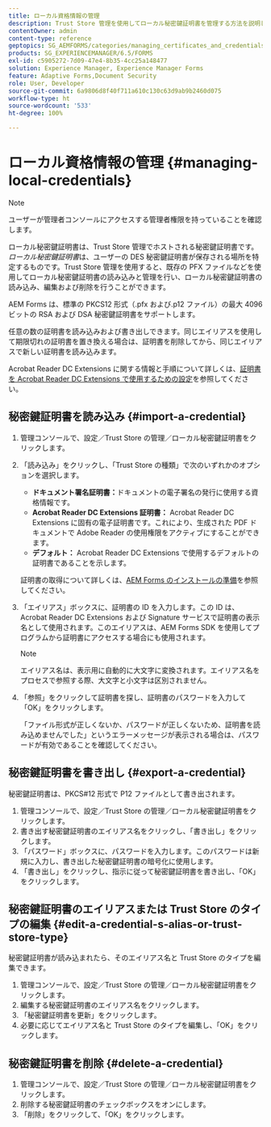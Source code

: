 ```yaml
---
title: ローカル資格情報の管理
description: Trust Store 管理を使用してローカル秘密鍵証明書を管理する方法を説明します。AEM Forms は、標準の PKCS12 形式の RSA 秘密鍵証明書および DSA 秘密鍵証明書をサポートします。
contentOwner: admin
content-type: reference
geptopics: SG_AEMFORMS/categories/managing_certificates_and_credentials
products: SG_EXPERIENCEMANAGER/6.5/FORMS
exl-id: c5905272-7d09-47e4-8b35-4cc25a148477
solution: Experience Manager, Experience Manager Forms
feature: Adaptive Forms,Document Security
role: User, Developer
source-git-commit: 6a9806d8f40f711a610c130c63d9ab9b2460d075
workflow-type: ht
source-wordcount: '533'
ht-degree: 100%

---
```


# ローカル資格情報の管理 {#managing-local-credentials}

>[!NOTE]
> 
> ユーザーが管理者コンソールにアクセスする管理者権限を持っていることを確認します。

ローカル秘密鍵証明書は、Trust Store 管理でホストされる秘密鍵証明書です。*ローカル秘密鍵証明書*&#x200B;は、ユーザーの DES 秘密鍵証明書が保存される場所を特定するものです。Trust Store 管理を使用すると、既存の PFX ファイルなどを使用してローカル秘密鍵証明書の読み込みと管理を行い、ローカル秘密鍵証明書の読み込み、編集および削除を行うことができます。

AEM Forms は、標準の PKCS12 形式（.pfx および.p12 ファイル）の最大 4096 ビットの RSA および DSA 秘密鍵証明書をサポートします。

任意の数の証明書を読み込みおよび書き出しできます。同じエイリアスを使用して期限切れの証明書を置き換える場合は、証明書を削除してから、同じエイリアスで新しい証明書を読み込みます。

Acrobat Reader DC Extensions に関する情報と手順について詳しくは、[証明書を Acrobat Reader DC Extensions で使用するための設定](/help/forms/using/admin-help/configuring-credentials-acrobat-reader-dc.md#configuring-credentials-for-use-with-acrobat-reader-dc-extensions)を参照してください。

## 秘密鍵証明書を読み込み {#import-a-credential}

1. 管理コンソールで、設定／Trust Store の管理／ローカル秘密鍵証明書をクリックします。
1. 「読み込み」をクリックし、「Trust Store の種類」で次のいずれかのオプションを選択します。

   * **ドキュメント署名証明書：**&#x200B;ドキュメントの電子署名の発行に使用する資格情報です。
   * **Acrobat Reader DC Extensions 証明書：** Acrobat Reader DC Extensions に固有の電子証明書です。これにより、生成された PDF ドキュメントで Adobe Reader の使用権限をアクティブにすることができます。
   * **デフォルト：** Acrobat Reader DC Extensions で使用するデフォルトの証明書であることを示します。

   証明書の取得について詳しくは、[AEM Forms のインストールの準備](https://helpx.adobe.com/jp/pdf/aem-forms/6-3/prepare-install-single-server.pdf)を参照してください。

1. 「エイリアス」ボックスに、証明書の ID を入力します。この ID は、Acrobat Reader DC Extensions および Signature サービスで証明書の表示名として使用されます。このエイリアスは、AEM Forms SDK を使用してプログラムから証明書にアクセスする場合にも使用されます。

   >[!NOTE]
   >
   >エイリアス名は、表示用に自動的に大文字に変換されます。エイリアス名をプロセスで参照する際、大文字と小文字は区別されません。

1. 「参照」をクリックして証明書を探し、証明書のパスワードを入力して「OK」をクリックします。

   「ファイル形式が正しくないか、パスワードが正しくないため、証明書を読み込めませんでした」というエラーメッセージが表示される場合は、パスワードが有効であることを確認してください。

## 秘密鍵証明書を書き出し {#export-a-credential}

秘密鍵証明書は、PKCS#12 形式で P12 ファイルとして書き出されます。

1. 管理コンソールで、設定／Trust Store の管理／ローカル秘密鍵証明書をクリックします。
1. 書き出す秘密鍵証明書のエイリアス名をクリックし、「書き出し」をクリックします。
1. 「パスワード」ボックスに、パスワードを入力します。このパスワードは新規に入力し、書き出した秘密鍵証明書の暗号化に使用します。
1. 「書き出し」をクリックし、指示に従って秘密鍵証明書を書き出し、「OK」をクリックします。

## 秘密鍵証明書のエイリアスまたは Trust Store のタイプの編集 {#edit-a-credential-s-alias-or-trust-store-type}

秘密鍵証明書が読み込まれたら、そのエイリアス名と Trust Store のタイプを編集できます。

1. 管理コンソールで、設定／Trust Store の管理／ローカル秘密鍵証明書をクリックします。
1. 編集する秘密鍵証明書のエイリアス名をクリックします。
1. 「秘密鍵証明書を更新」をクリックします。
1. 必要に応じてエイリアス名と Trust Store のタイプを編集し、「OK」をクリックします。

## 秘密鍵証明書を削除 {#delete-a-credential}

1. 管理コンソールで、設定／Trust Store の管理／ローカル秘密鍵証明書をクリックします。
1. 削除する秘密鍵証明書のチェックボックスをオンにします。
1. 「削除」をクリックして、「OK」をクリックします。
